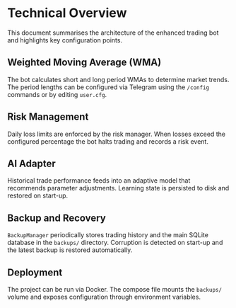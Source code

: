 # Technical Overview

This document summarises the architecture of the enhanced trading bot and
highlights key configuration points.

## Weighted Moving Average (WMA)

The bot calculates short and long period WMAs to determine market trends.  The
period lengths can be configured via Telegram using the `/config` commands or
by editing `user.cfg`.

## Risk Management

Daily loss limits are enforced by the risk manager.  When losses exceed the
configured percentage the bot halts trading and records a risk event.

## AI Adapter

Historical trade performance feeds into an adaptive model that recommends
parameter adjustments.  Learning state is persisted to disk and restored on
start-up.

## Backup and Recovery

`BackupManager` periodically stores trading history and the main SQLite database
in the `backups/` directory.  Corruption is detected on start-up and the latest
backup is restored automatically.

## Deployment

The project can be run via Docker.  The compose file mounts the `backups/`
volume and exposes configuration through environment variables.

